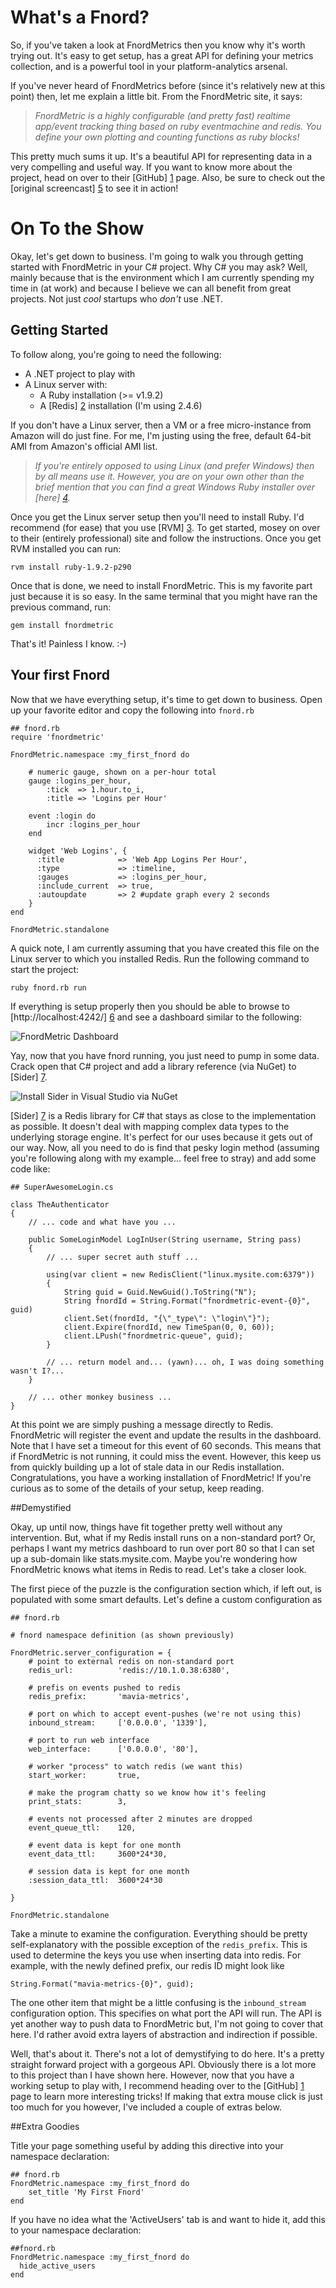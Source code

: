 # What's a Fnord?
So, if you've taken a look at FnordMetrics then you know why it's worth
trying out. It's easy to get setup, has a great API for defining your
metrics collection, and is a powerful tool in your platform-analytics
arsenal. 

If you've never heard of FnordMetrics before (since it's relatively new at
this point) then, let me explain a little bit. From the FnordMetric site, it
says:

> _FnordMetric is a highly configurable (and pretty fast) realtime app/event 
> tracking thing based on ruby eventmachine and redis. You define your own 
> plotting and counting functions as ruby blocks!_

This pretty much sums it up. It's a beautiful API for representing data in
a very compelling and useful way. If you want to know more about the project, 
head on over to their [GitHub] [1] page. Also, be sure to check out the
[original screencast] [5] to see it in action!


# On To the Show
Okay, let's get down to business. I'm going to walk you through getting started
with FnordMetric in your C# project. Why C# you may ask? Well, mainly because
that is the environment which I am currently spending my time in (at work) and 
because I believe we can all benefit from great projects. Not just _cool_ 
startups who _don't_ use .NET.

## Getting Started

To follow along, you're going to need the following:

* A .NET project to play with
* A Linux server with:
  * A Ruby installation (>= v1.9.2)
  * A [Redis] [2] installation (I'm using 2.4.6)

If you don't have a Linux server, then a VM or a free micro-instance from
Amazon will do just fine. For me, I'm justing using the free, default 64-bit
AMI from Amazon's official AMI list.

> _If you're entirely opposed to using Linux (and prefer Windows) then by all
> means use it. However, you are on your own other than the brief mention that
> you can find a great Windows Ruby installer over [here] [4]._

Once you get the Linux server setup then you'll need to install Ruby. I'd
recommend (for ease) that you use [RVM] [3]. To get started, mosey on
over to their (entirely professional) site and follow the instructions. Once
you get RVM installed you can run:

    rvm install ruby-1.9.2-p290

Once that is done, we need to install FnordMetric. This is my favorite part
just because it is so easy. In the same terminal that you might have ran the
previous command, run:

    gem install fnordmetric

That's it! Painless I know. :-)

## Your first Fnord

Now that we have everything setup, it's time to get down to business. Open up
your favorite editor and copy the following into `fnord.rb`

    ## fnord.rb
    require 'fnordmetric'
    
    FnordMetric.namespace :my_first_fnord do    
    
        # numeric gauge, shown on a per-hour total
        gauge :logins_per_hour,
            :tick  => 1.hour.to_i,
            :title => 'Logins per Hour'

        event :login do
            incr :logins_per_hour
        end
    
        widget 'Web Logins', {
          :title            => 'Web App Logins Per Hour',
          :type             => :timeline,
          :gauges           => :logins_per_hour,
          :include_current  => true,
          :autoupdate       => 2 #update graph every 2 seconds
        }
    end
    
    FnordMetric.standalone

A quick note, I am currently assuming that you have created this file on the
Linux server to which you installed Redis. Run the following command to start
the project:

    ruby fnord.rb run

If everything is setup properly then you should be able to browse to
[http://localhost:4242/] [6] and see a dashboard similar to the following:

![FnordMetric Dashboard][8]

Yay, now that you have fnord running, you just need to pump in some data. Crack
open that C# project and add a library reference (via NuGet) to [Sider] [7].

![Install Sider in Visual Studio via NuGet][9]

[Sider] [7] is a Redis library for C# that stays as close to the implementation
as possible. It doesn't deal with mapping complex data types to the underlying
storage engine. It's perfect for our uses because it gets out of our way. Now,
all you need to do is find that pesky login method (assuming you're following along
with my example... feel free to stray) and add some code like:

    ## SuperAwesomeLogin.cs

    class TheAuthenticator
    {
        // ... code and what have you ...

        public SomeLoginModel LogInUser(String username, String pass)
        {
            // ... super secret auth stuff ...

            using(var client = new RedisClient("linux.mysite.com:6379"))
            {
                String guid = Guid.NewGuid().ToString("N");
                String fnordId = String.Format("fnordmetric-event-{0}", guid)
                client.Set(fnordId, "{\"_type\": \"login\"}");
                client.Expire(fnordId, new TimeSpan(0, 0, 60));
                client.LPush("fnordmetric-queue", guid);
            }

            // ... return model and... (yawn)... oh, I was doing something wasn't I?...
        }

        // ... other monkey business ...
    }

At this point we are simply pushing a message directly to Redis. FnordMetric will
register the event and update the results in the dashboard. Note that I have
set a timeout for this event of 60 seconds. This means that if FnordMetric is not
running, it could miss the event. However, this keep us from quickly building
up a lot of stale data in our Redis installation. Congratulations, you have
a working installation of FnordMetric! If you're curious as to some of
the details of your setup, keep reading. 

##Demystified

 Okay, up until now, things have fit together pretty well without any
 intervention. But, what if my Redis install runs on a non-standard port? Or,
 perhaps I want my metrics dashboard to run over port 80 so that I can set
 up a sub-domain like stats.mysite.com. Maybe you're wondering how FnordMetric
 knows what items in Redis to read. Let's take a closer look. 

 The first piece of the puzzle is the configuration section which, if left
 out, is populated with some smart defaults. Let's define a custom
 configuration as

    ## fnord.rb

    # fnord namespace definition (as shown previously)

    FnordMetric.server_configuration = {
        # point to external redis on non-standard port
        redis_url:          'redis://10.1.0.38:6380',

        # prefis on events pushed to redis
        redis_prefix:       'mavia-metrics',

        # port on which to accept event-pushes (we're not using this)
        inbound_stream:     ['0.0.0.0', '1339'],

        # port to run web interface
        web_interface:      ['0.0.0.0', '80'],

        # worker "process" to watch redis (we want this)
        start_worker:       true,

        # make the program chatty so we know how it's feeling
        print_stats:        3,

        # events not processed after 2 minutes are dropped
        event_queue_ttl:    120,

        # event data is kept for one month
        event_data_ttl:     3600*24*30,

        # session data is kept for one month
        :session_data_ttl:  3600*24*30
          
    }

    FnordMetric.standalone

Take a minute to examine the configuration. Everything should be pretty
self-explanatory with the possible exception of the `redis_prefix`. This
is used to determine the keys you use when inserting data into redis. For
example, with the newly defined prefix, our redis ID might look like

    String.Format("mavia-metrics-{0}", guid);

The one other item that might be a little confusing is the `inbound_stream`
configuration option. This specifies on what port the API will run. The API
is yet another way to push data to FnordMetric but, I'm not going to cover
that here. I'd rather avoid extra layers of abstraction and indirection if
possible. 

Well, that's about it. There's not a lot of demystifying to do here. It's a
pretty straight forward project with a gorgeous API. Obviously there is a lot
more to this project than I have shown here. However, now that you have a
working setup to play with, I recommend heading over to the [GitHub] [1] page
to learn more interesting tricks! If making that extra mouse click is just
too much for you however, I've included a couple of extras below.

##Extra Goodies

Title your page something useful by adding this directive into your namespace
declaration:

    ## fnord.rb
    FnordMetric.namespace :my_first_fnord do
        set_title 'My First Fnord'
    end


If you have no idea what the 'ActiveUsers' tab is and want to hide it, add
this to your namespace declaration:

    ##fnord.rb
    FnordMetric.namespace :my_first_fnord do
      hide_active_users
    end





  [1]: http://github.com/paulasmuth/fnordmetric
  [2]: http://redis.io
  [3]: http://http://beginrescueend.com
  [4]: http://rubyinstaller.org/
  [5]: http://www.screenr.com/KiJs
  [6]: http://localhost:4242/
  [7]: http://github.com/chakrit/sider
  [8]: /blog-files/fnord-1.png
  [9]: /blog-files/fnord-2.png
